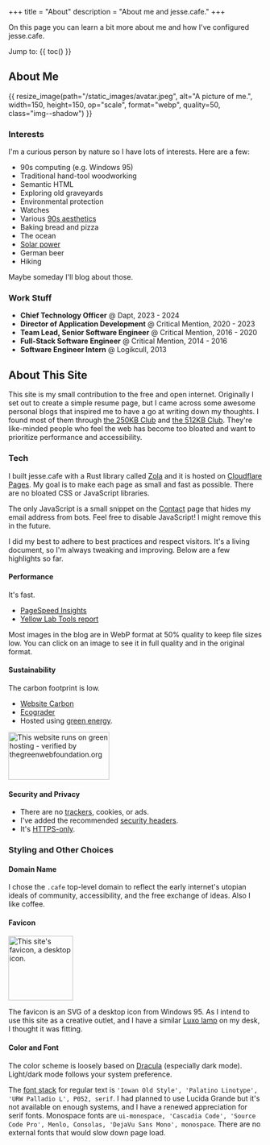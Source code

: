 +++
title = "About"
description = "About me and jesse.cafe."
+++

On this page you can learn a bit more about me and how I've configured
jesse.cafe.

Jump to: {{ toc() }}

## About Me

{{ resize_image(path="/static_images/avatar.jpeg", alt="A picture of me.", width=150,
height=150, op="scale", format="webp", quality=50, class="img--shadow") }}

### Interests

I'm a curious person by nature so I have lots of interests. Here are a few:

- 90s computing (e.g. Windows 95)
- Traditional hand-tool woodworking
- Semantic HTML
- Exploring old graveyards
- Environmental protection
- Watches
- Various [90s aesthetics](https://www.are.na/evan-collins-1522646491/channels)
- Baking bread and pizza
- The ocean
- [Solar power](https://solar.lowtechmagazine.com/)
- German beer
- Hiking

Maybe someday I'll blog about those.

### Work Stuff

- **Chief Technology Officer** @ Dapt, 2023 - 2024
- **Director of Application Development** @ Critical Mention, 2020 - 2023
- **Team Lead, Senior Software Engineer** @ Critical Mention, 2016 - 2020
- **Full-Stack Software Engineer** @ Critical Mention, 2014 - 2016
- **Software Engineer Intern** @ Logikcull, 2013

## About This Site

This site is my small contribution to the free and open internet. Originally I
set out to create a simple resume page, but I came across some awesome personal
blogs that inspired me to have a go at writing down my thoughts. I found most of
them through [the 250KB Club](https://250kb.club/) and
[the 512KB Club](https://512kb.club/). They're like-minded people who feel the
web has become too bloated and want to prioritize performance and accessibility.

### Tech

I built jesse.cafe with a Rust library called [Zola](https://getzola.org) and it
is hosted on [Cloudflare Pages](https://pages.cloudflare.com/). My goal is to
make each page as small and fast as possible. There are no bloated CSS or
JavaScript libraries.

The only JavaScript is a small snippet on the [Contact](@/contact.md) page that
hides my email address from bots. Feel free to disable JavaScript! I might
remove this in the future.

I did my best to adhere to best practices and respect visitors. It's a living
document, so I'm always tweaking and improving. Below are a few highlights so
far.

#### Performance

It's fast.

- [PageSpeed Insights](https://pagespeed.web.dev/analysis/https-jesse-cafe/w4vhakv0yw?form_factor=desktop)
- [Yellow Lab Tools report](https://yellowlab.tools/result/gwxqdi0scw)

Most images in the blog are in WebP format at 50% quality to keep file sizes
low. You can click on an image to see it in full quality and in the original
format.

#### Sustainability

The carbon footprint is low.

- [Website Carbon](https://www.websitecarbon.com/website/jesse-cafe/)
- [Ecograder](https://ecograder.com/report/rWv0s51g4yZ9VbMWNV75FAcX)
- Hosted using
  [green energy](https://www.thegreenwebfoundation.org/green-web-check/?url=https%3A%2F%2Fjesse.cafe).

<!-- markdownlint-disable-next-line MD033-->

<img
src="https://app.greenweb.org/api/v3/greencheckimage/jesse.cafe?nocache=true"
alt="This website runs on green hosting - verified by thegreenwebfoundation.org"
width="200px" height="95px">

#### Security and Privacy

- There are no
  [trackers](https://themarkup.org/blacklight?url=jesse.cafe&device=desktop&location=us&force=false),
  cookies, or ads.
- I've added the recommended
  [security headers](https://securityheaders.com/?q=jesse.cafe&followRedirects=on).
- It's
  [HTTPS-only](https://radar.cloudflare.com/scan/6556cbec-1297-4a12-ad89-c75849a45ddf/technology).

### Styling and Other Choices

#### Domain Name

I chose the `.cafe` top-level domain to reflect the early internet's utopian
ideals of community, accessibility, and the free exchange of ideas. Also I like
coffee.

#### Favicon

<!-- markdownlint-disable-next-line MD033-->

<img src="/icon.svg" alt="This site's favicon, a desktop icon."
width="128" height="128">

The favicon is an SVG of a desktop icon from Windows 95. As I intend to use this
site as a creative outlet, and I have a similar
[Luxo lamp](<https://en.wikipedia.org/wiki/Luxo_Jr._(character)>) on my desk, I
thought it was fitting.

#### Color and Font

The color scheme is loosely based on [Dracula](https://draculatheme.com/)
(especially dark mode). Light/dark mode follows your system preference.

The
[font stack](https://github.com/system-fonts/modern-font-stacks?tab=readme-ov-file#old-style)
for regular text is
`'Iowan Old Style', 'Palatino Linotype', 'URW Palladio L', P052, serif`. I had
planned to use Lucida Grande but it's not available on enough systems, and I
have a renewed appreciation for serif fonts. Monospace fonts are
`ui-monospace, 'Cascadia Code', 'Source Code Pro', Menlo, Consolas, 'DejaVu Sans Mono', monospace`.
There are no external fonts that would slow down page load.
